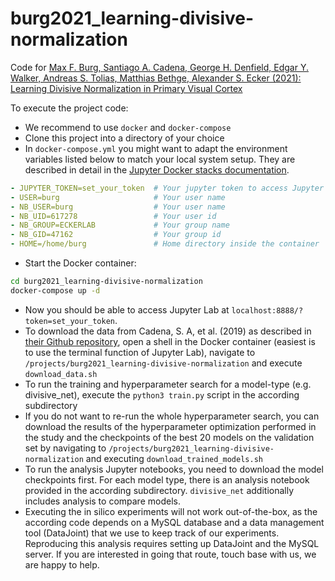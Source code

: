# burg2021_learning-divisive-normalization

Code for [Max F. Burg, Santiago A. Cadena, George H. Denfield, Edgar Y. Walker, Andreas S. Tolias, Matthias Bethge, Alexander S. Ecker (2021): Learning Divisive Normalization in Primary Visual Cortex](https://www.biorxiv.org/content/10.1101/767285v5)

To execute the project code:

- We recommend to use `docker` and `docker-compose`
- Clone this project into a directory of your choice
- In `docker-compose.yml` you might want to adapt the environment variables listed below to match your local system setup. They are described in detail in the [Jupyter Docker stacks documentation](https://jupyter-docker-stacks.readthedocs.io/en/latest/using/common.html#docker-options).

```yml
- JUPYTER_TOKEN=set_your_token  # Your jupyter token to access Jupyter lab
- USER=burg                     # Your user name
- NB_USER=burg                  # Your user name
- NB_UID=617278                 # Your user id
- NB_GROUP=ECKERLAB             # Your group name
- NB_GID=47162                  # Your group id
- HOME=/home/burg               # Home directory inside the container
```

- Start the Docker container:

```bash
cd burg2021_learning-divisive-normalization
docker-compose up -d
```

- Now you should be able to access Jupyter Lab at `localhost:8888/?token=set_your_token`.
- To download the data from Cadena, S. A, et al. (2019) as described in [their Github repository](https://github.com/sacadena/Cadena2019PlosCB), open a shell in the Docker container (easiest is to use the terminal function of Jupyter Lab), navigate to `/projects/burg2021_learning-divisive-normalization` and execute `download_data.sh`
- To run the training and hyperparameter search for a model-type (e.g. divisive_net), execute the `python3 train.py` script in the according subdirectory
- If you do not want to re-run the whole hyperparameter search, you can download the results of the hyperparameter optimization performed in the study and the checkpoints of the best 20 models on the validation set by navigating to `/projects/burg2021_learning-divisive-normalization` and executing `download_trained_models.sh`
- To run the analysis Jupyter notebooks, you need to download the model checkpoints first. For each model type, there is an analysis notebook provided in the according subdirectory. `divisive_net` additionally includes analysis to compare models.
- Executing the in silico experiments will not work out-of-the-box, as the according code depends on a MySQL database and a data management tool (DataJoint) that we use to keep track of our experiments. Reproducing this analysis requires setting up DataJoint and the MySQL server. If you are interested in going that route, touch base with us, we are happy to help.
